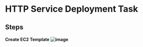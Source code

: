 # HTTP Service Deployment Task
## Steps
#### Create EC2 Template ![image](https://github.com/user-attachments/assets/e0481838-5f0f-47a2-a6f6-5a492b89e863)
